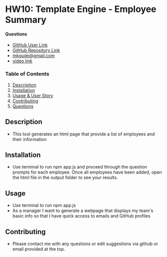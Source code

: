 # HW10: Template Engine - Employee Summary

#### Questions

- [GitHub User Link](https://github.com/mkgude)
- [GitHub Repository Link](https://github.com/mkgude/hw10-team-dashboard)
- mkgude@gmail.com
- [video link](https://drive.google.com/file/d/11zPxTM8rwptXlbatR1-piQyQL7GNFxGB/view)

### Table of Contents

1. [Description](#description)
2. [Installation](#installation)
3. [Usage & User Story](#usage)
4. [Contributing](#contributing)
5. [Questions](#questions)

## Description

- This tool generates an html page that provide a list of employees and their information

## Installation

- Use terminal to run npm app.js and proceed through the question prompts for each employee. Once all employees have been added, open the html file in the output folder to see your results.

## Usage

- Use terminal to run npm app.js
- As a manager I want to generate a webpage that displays my team's basic info so that I have quick access to emails and GitHub profiles

## Contributing

- Please contact me with any questions or edit suggestions via github or email provided at the top.
